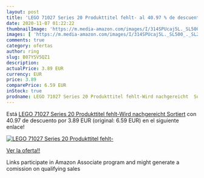 ```yaml
---
layout: post
title: 'LEGO 71027 Series 20 Produkttitel fehlt- al 40.97 % de descuento'
date: 2020-11-07 01:22:22
thumbnailImage: 'https://m.media-amazon.com/images/I/314SPUcaj5L._SL500_._SL200_.jpg'
images: [ 'https://m.media-amazon.com/images/I/314SPUcaj5L._SL500_._SL200_.jpg' ]
comments: true
category: ofertas
author: ring
slug: B07YSV5QZ1
description:
actualPrice: 3.89 EUR
currency: EUR
price: 3.89
comparePrice: 6.59 EUR
inStock: true
prodname: LEGO 71027 Series 20 Produkttitel fehlt-Wird nachgereicht  Sortiert
---
```


Está [LEGO 71027 Series 20 Produkttitel fehlt-Wird nachgereicht  Sortiert](https://www.amazon.de/dp/B07YSV5QZ1/?tag=tolees0ca-21) con 40.97 de descuento por 3.89 EUR (original: 6.59 EUR) en el siguiente enlace!

[![LEGO 71027 Series 20 Produkttitel fehlt-](https://m.media-amazon.com/images/I/314SPUcaj5L._SL500_._SL200_.jpg)](https://www.amazon.de/dp/B07YSV5QZ1/?tag=tolees0ca-21)

[Ver la oferta!!](https://www.amazon.de/dp/B07YSV5QZ1/?tag=tolees0ca-21)

Links participate in Amazon Associate program and might generate a comission on qualifying sales


